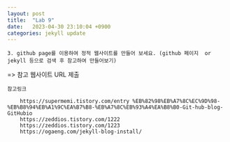 ```yaml
---
layout: post
title:  "Lab 9"
date:   2023-04-30 23:10:04 +0900
categories: jekyll update
---
```

`3. github page를 이용하여 정적 웹사이트를 만들어 보세요. (github 페이지  or jekyll 등으로 검색 후 참고하여 만들어보기)`

=> 참고 웹사이트 URL 제출

    참고링크   
    
        https://supermemi.tistory.com/entry %EB%82%98%EB%A7%8C%EC%9D%98-%EB%B8%94%EB%A1%9C%EA%B7%B8-%EB%A7%8C%EB%93%A4%EA%B8%B0-Git-hub-blog-GitHubio   
        https://zeddios.tistory.com/1222   
        https://zeddios.tistory.com/1223   
        https://ogaeng.com/jekyll-blog-install/  
